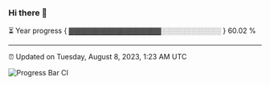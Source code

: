 ### Hi there 👋

⏳ Year progress { ▓▓▓▓▓▓▓▓▓▓▓▓▓▓▓▓▓▓░░░░░░░░░░░░ } 60.02 %

---

⏰ Updated on Tuesday, August 8, 2023, 1:23 AM UTC

![Progress Bar CI](https://github.com/arthurbuhl/arthurbuhl/workflows/Progress%20Bar%20CI/badge.svg)
